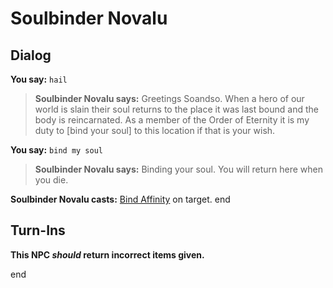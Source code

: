 # Soulbinder Novalu


## Dialog

**You say:** `hail`



>**Soulbinder Novalu says:** Greetings Soandso. When a hero of our world is slain their soul returns to the place it was last bound and the body is reincarnated. As a member of the Order of Eternity it is my duty to [bind your soul] to this location if that is your wish.

**You say:** `bind my soul`



>**Soulbinder Novalu says:** Binding your soul. You will return here when you die.


**Soulbinder Novalu casts:** [Bind Affinity](/spell/2049) on target.
end



## Turn-Ins



**This NPC *should* return incorrect items given.**

end